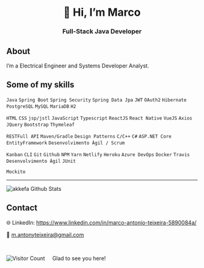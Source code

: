 <h1 align="center"> 🤝 Hi, I’m Marco </h1>

<h3 align="center">  Full-Stack Java Developer</h3>

## About

I’m a Electrical Engineer and Systems Developer Analyst.

## Some of my skills

`Java` `Spring Boot` `Spring Security` `Spring Data Jpa` `JWT` `OAuth2` `Hibernate` `PostgreSQL` `MySQL` `MariaDB` `H2` 

`HTML` `CSS` `jsp/jstl` `JavaScript` `Typescript` `ReactJS` `React Native` `VueJS` `Axios` `JQuery` `Bootstrap` `Thymeleaf`

`RESTFull API` `Maven/Gradle` `Design Patterns` `C/C++` `C#` `ASP.NET Core` `EntityFramework`  `Desenvolvimento Ágil / Scrum`

`Kanban` `CLI` `Git` `Github` `NPM` `Yarn` `Netlify` `Heroku` `Azure DevOps` `Docker` `Travis` `Desenvolvimento Ágil` `JUnit`

`Mockito`

---

<img align="center" alt="akkefa Github Stats" src="https://github-readme-stats.vercel.app/api?username=MAntonioST&show_icons=true&hide_border=true" />

## Contact

🌐 LinkedIn: https://www.linkedin.com/in/marco-antonio-teixeira-5890084a/

📧 m.antonyteixeira@gmail.com

<br/>
<p align='left'>

![Visitor Count](https://profile-counter.glitch.me/MAntonioST/count.svg)  &nbsp;&nbsp;&nbsp; Glad to see you here!

</p>
